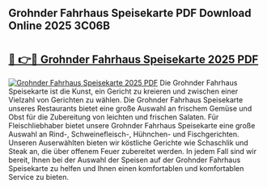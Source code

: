 ## Grohnder Fahrhaus Speisekarte PDF Download Online 2025 3C06B

# <h2><a href="http://gc5fvgr.nevu.top/?p=Grohnder+Fahrhaus+Speisekarte">🔗 👉🔴 Grohnder Fahrhaus Speisekarte 2025 PDF</a></h2>

[![Grohnder Fahrhaus Speisekarte 2025 PDF](https://i.imgur.com/dBaPXMq.png)](http://gc5fvgr.nevu.top/?p=Grohnder+Fahrhaus+Speisekarte)
Die Grohnder Fahrhaus Speisekarte ist die Kunst, ein Gericht zu kreieren und zwischen einer Vielzahl von Gerichten zu wählen. Die Grohnder Fahrhaus Speisekarte unseres Restaurants bietet eine große Auswahl an frischem Gemüse und Obst für die Zubereitung von leichten und frischen Salaten. Für Fleischliebhaber bietet unsere Grohnder Fahrhaus Speisekarte eine große Auswahl an Rind-, Schweinefleisch-, Hühnchen- und Fischgerichten. Unseren Auserwählten bieten wir köstliche Gerichte wie Schaschlik und Steak an, die über offenem Feuer zubereitet werden. In jedem Fall sind wir bereit, Ihnen bei der Auswahl der Speisen auf der Grohnder Fahrhaus Speisekarte zu helfen und Ihnen einen komfortablen und komfortablen Service zu bieten.

